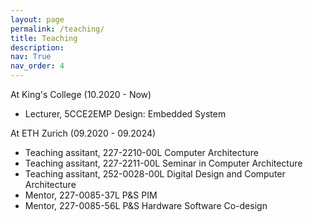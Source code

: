 ```yaml
---
layout: page
permalink: /teaching/
title: Teaching
description: 
nav: True
nav_order: 4
---
```


<!--
For now, this page is assumed to be a static description of your courses. You can convert it to a collection similar to `_projects/` so that you can have a dedicated page for each course.

Organize your courses by years, topics, or universities, however you like!
-->


At King's College (10.2020 - Now)
- Lecturer, 5CCE2EMP Design: Embedded System

At ETH Zurich (09.2020 - 09.2024)
- Teaching assitant, 227-2210-00L Computer Architecture
- Teaching assitant, 227-2211-00L Seminar in Computer Architecture
- Teaching assitant, 252-0028-00L Digital Design and Computer Architecture
- Mentor, 227-0085-37L P&S PIM
- Mentor, 227-0085-56L P&S Hardware Software Co-design

